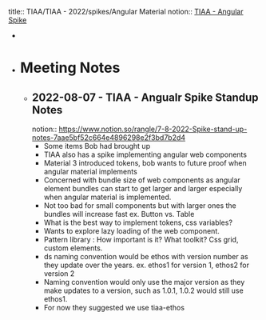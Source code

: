 title:: TIAA/TIAA - 2022/spikes/Angular Material
notion:: [TIAA - Angular Spike](https://www.notion.so/rangle/Angular-Material-Spike-6101a88d9df64b178f8769215dbca853)

-
- # Meeting Notes
	- ## 2022-08-07 - TIAA - Angualr Spike Standup Notes
	  notion:: https://www.notion.so/rangle/7-8-2022-Spike-stand-up-notes-7aae5bf52c664e4896298e2f3bd7b2d4
		- Some items Bob had brought up
		- TIAA also has a spike implementing angular web components
		- Material 3 introduced tokens, bob wants to future proof when angular material implements
		- Concerned with bundle size of web components as angular element bundles can start to get larger and larger especially when angular material is implemented.
		- Not too bad for small components but with larger ones the bundles will increase fast ex. Button vs. Table
		- What is the best way to implement tokens, css variables?
		- Wants to explore lazy loading of the web component.
		- Pattern library : How important is it? What toolkit? Css grid, custom elements.
		- ds naming convention would be ethos with version number as they update over the years. ex. ethos1 for version 1, ethos2 for version 2
		- Naming convention would only use the major version as they make updates to a version, such as 1.0.1, 1.0.2 would still use ethos1.
		- For now they suggested we use tiaa-ethos